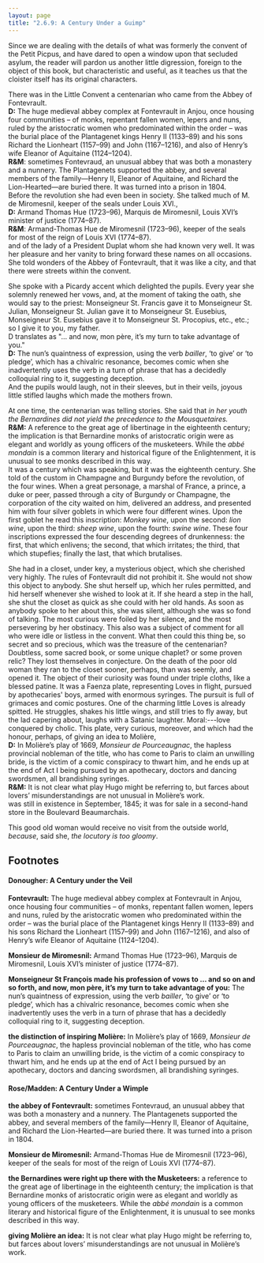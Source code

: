 ```yaml
---
layout: page
title: "2.6.9: A Century Under a Guimp"
---
```


Since we are dealing with the details of what was formerly the convent of the Petit Picpus, and have dared to open a window upon that secluded asylum, the reader will pardon us another little digression, foreign to the object of this book, but characteristic and useful, as it teaches us that the cloister itself has its original characters.

There was in the Little Convent a centenarian who came from the <span epub-type="stretchsummary">Abbey of Fontevrault.</span><span epub-type="stretchdetail"><br/>**D:** The huge medieval abbey complex at Fontevrault in Anjou, once housing four communities – of monks, repentant fallen women, lepers and nuns, ruled by the aristocratic women who predominated within the order – was the burial place of the Plantagenet kings Henry II (1133–89) and his sons Richard the Lionheart (1157–99) and John (1167–1216), and also of Henry’s wife Eleanor of Aquitaine (1124–1204).<br/>**R&M**: sometimes Fontevraud, an unusual abbey that was both a monastery and a nunnery. The Plantagenets supported the abbey, and several members of the family—Henry II, Eleanor of Aquitaine, and Richard the Lion-Hearted—are buried there. It was turned into a prison in 1804.<br/></span> Before the revolution she had even been in society. She talked much of <span epub-type="stretchsummary">M. de Miromesnil, keeper of the seals under Louis XVI.,</span><span epub-type="stretchdetail"><br/>**D:** Armand Thomas Hue (1723–96), Marquis de Miromesnil, Louis XVI’s minister of justice (1774–87).<br/> **R&M**: Armand-Thomas Hue de Miromesnil (1723–96), keeper of the seals for most of the reign of Louis XVI (1774–87).<br/></span> and of the lady of a President Duplat whom she had known very well. It was her pleasure and her vanity to bring forward these names on all occasions. She told wonders of the Abbey of Fontevrault, that it was like a city, and that there were streets within the convent.

She spoke with a Picardy accent which delighted the pupils. Every year she solemnly renewed her vows, and, at the moment of taking the oath, she would say to the priest: Monseigneur St. Francis gave it to Monseigneur St. Julian, Monseigneur St. Julian gave it to Monseigneur St. Eusebius, Monseigneur St. Eusebius gave it to Monseigneur St. Procopius, etc., etc.; <span epub-type="stretchsummary">so I give it to you, my father.</span><span epub-type="stretchdetail"><br/> D translates as "… and now, mon père, it’s my turn to take advantage of you." <br/>**D:** The nun’s quaintness of expression, using the verb *bailler*, ‘to give’ or ‘to pledge’, which has a chivalric resonance, becomes comic when she inadvertently uses the verb in a turn of phrase that has a decidedly colloquial ring to it, suggesting deception.<br/></span> And the pupils would laugh, not in their sleeves, but in their veils, joyous little stifled laughs which made the mothers frown.

At one time, the centenarian was telling stories. She said that <span epub-type="stretchsummary">*in her youth the Bernardines did not yield the precedence to the Mousquetaires.*</span><span epub-type="stretchdetail"><br/>**R&M:** A reference to the great age of libertinage in the eighteenth century; the implication is that Bernardine monks of aristocratic origin were as elegant and worldly as young officers of the musketeers. While the *abbé mondain* is a common literary and historical figure of the Enlightenment, it is unusual to see monks described in this way.<br/></span> It was a century which was speaking, but it was the eighteenth century. She told of the custom in Champagne and Burgundy before the revolution, of the four wines. When a great personage, a marshal of France, a prince, a duke or peer, passed through a city of Burgundy or Champagne, the corporation of the city waited on him, delivered an address, and presented him with four silver goblets in which were four different wines. Upon the first goblet he read this inscription: *Monkey wine*, upon the second: *lion wine*, upon the third: *sheep wine*, upon the fourth: *swine wine*. These four inscriptions expressed the four descending degrees of drunkenness: the first, that which enlivens; the second, that which irritates; the third, that which stupefies; finally the last, that which brutalises.

She had in a closet, under key, a mysterious object, which she cherished very highly. The rules of Fontevrault did not prohibit it. She would not show this object to anybody. She shut herself up, which her rules permitted, and hid herself whenever she wished to look at it. If she heard a step in the hall, she shut the closet as quick as she could with her old hands. As soon as anybody spoke to her about this, she was silent, although she was so fond of talking. The most curious were foiled by her silence, and the most persevering by her obstinacy. This also was a subject of comment for all who were idle or listless in the convent. What then could this thing be, so secret and so precious, which was the treasure of the centenarian? Doubtless, some sacred book, or some unique chaplet? or some proven relic? They lost themselves in conjecture. On the death of the poor old woman they ran to the closet sooner, perhaps, than was seemly, and opened it. The object of their curiosity was found under triple cloths, like a blessed patine. It was a Faenza plate, representing Loves in flight, pursued by apothecaries' boys, armed with enormous syringes. The pursuit is full of grimaces and comic postures. One of the charming little Loves is already spitted. He struggles, shakes his little wings, and still tries to fly away, but the lad capering about, laughs with a Satanic laughter. Moral:---love conquered by cholic. This plate, very curious, moreover, and which had the honour, perhaps, of <span epub-type="stretchsummary">giving an idea to Molière,</span><span epub-type="stretchdetail"><br/>**D:** In Molière’s play of 1669, *Monsieur de Pourceaugnac*, the hapless provincial nobleman of the title, who has come to Paris to claim an unwilling bride, is the victim of a comic conspiracy to thwart him, and he ends up at the end of Act I being pursued by an apothecary, doctors and dancing swordsmen, all brandishing syringes.<br/>**R&M:** It is not clear what play Hugo might be referring to, but farces about lovers’ misunderstandings are not unusual in Molière’s work.<br/></span> was still in existence in September, 1845; it was for sale in a second-hand store in the Boulevard Beaumarchais.

This good old woman would receive no visit from the outside world,
*because*, said she, *the locutory is too gloomy*.

## Footnotes

#### Donougher: A Century under the Veil

**Fontevrault:** The huge medieval abbey complex at Fontevrault in Anjou, once housing four communities – of monks, repentant fallen women, lepers and nuns, ruled by the aristocratic women who predominated within the order – was the burial place of the Plantagenet kings Henry II (1133–89) and his sons Richard the Lionheart (1157–99) and John (1167–1216), and also of Henry’s wife Eleanor of Aquitaine (1124–1204).

**Monsieur de Miromesnil:** Armand Thomas Hue (1723–96), Marquis de Miromesnil, Louis XVI’s minister of justice (1774–87).

**Monseigneur St François made his profession of vows to … and so on and so forth, and now, mon père, it’s my turn to take advantage of you:** The nun’s quaintness of expression, using the verb *bailler*, ‘to give’ or ‘to pledge’, which has a chivalric resonance, becomes comic when she inadvertently uses the verb in a turn of phrase that has a decidedly colloquial ring to it, suggesting deception.

**the distinction of inspiring Molière:** In Molière’s play of 1669, *Monsieur de Pourceaugnac*, the hapless provincial nobleman of the title, who has come to Paris to claim an unwilling bride, is the victim of a comic conspiracy to thwart him, and he ends up at the end of Act I being pursued by an apothecary, doctors and dancing swordsmen, all brandishing syringes.


#### Rose/Madden: A Century Under a Wimple

**the abbey of Fontevrault:** sometimes Fontevraud, an unusual abbey that was both a monastery and a nunnery. The Plantagenets supported the abbey, and several members of the family—Henry II, Eleanor of Aquitaine, and Richard the Lion-Hearted—are buried there. It was turned into a prison in 1804.

**Monsieur de Miromesnil:** Armand-Thomas Hue de Miromesnil (1723–96), keeper of the seals for most of the reign of Louis XVI (1774–87).

**the Bernardines were right up there with the Musketeers:** a reference to the great age of libertinage in the eighteenth century; the implication is that Bernardine monks of aristocratic origin were as elegant and worldly as young officers of the musketeers. While the *abbé mondain* is a common literary and historical figure of the Enlightenment, it is unusual to see monks described in this way.

**giving Molière an idea:** It is not clear what play Hugo might be referring to, but farces about lovers’ misunderstandings are not unusual in Molière’s work.
